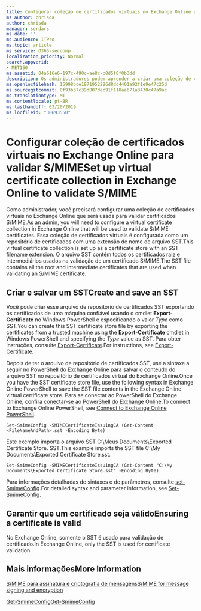 ```yaml
---
title: Configurar coleção de certificados virtuais no Exchange Online para validar S/MIME
ms.author: chrisda
author: chrisda
manager: serdars
ms.date: ''
ms.audience: ITPro
ms.topic: article
ms.service: O365-seccomp
localization_priority: Normal
search.appverid:
- MET150
ms.assetid: 04a616e6-197c-490c-ae8c-c8d5f0f0b3dd
description: Os administradores podem aprender a criar uma coleção de certificados virtuais que será usada para validar certificados S/MIME no Exchange Online.
ms.openlocfilehash: 15998bce1971952286d8dd4401a92f1e9e47c25d
ms.sourcegitcommit: 0f93b37c39d807dec91f118aa671a3430c47a9ac
ms.translationtype: MT
ms.contentlocale: pt-BR
ms.lasthandoff: 03/20/2019
ms.locfileid: "30693550"
---
```

# <a name="set-up-virtual-certificate-collection-in-exchange-online-to-validate-smime"></a><span data-ttu-id="8f46d-103">Configurar coleção de certificados virtuais no Exchange Online para validar S/MIME</span><span class="sxs-lookup"><span data-stu-id="8f46d-103">Set up virtual certificate collection in Exchange Online to validate S/MIME</span></span>

<span data-ttu-id="8f46d-104">Como administrador, você precisará configurar uma coleção de certificados virtuais no Exchange Online que será usada para validar certificados S/MIME.</span><span class="sxs-lookup"><span data-stu-id="8f46d-104">As an admin, you will need to configure a virtual certificate collection in Exchange Online that will be used to validate S/MIME certificates.</span></span> <span data-ttu-id="8f46d-105">Essa coleção de certificados virtuais é configurada como um repositório de certificados com uma extensão de nome de arquivo SST.</span><span class="sxs-lookup"><span data-stu-id="8f46d-105">This virtual certificate collection is set up as a certificate store with an SST filename extension.</span></span> <span data-ttu-id="8f46d-106">O arquivo SST contém todos os certificados raiz e intermediários usados na validação de um certificado S/MIME.</span><span class="sxs-lookup"><span data-stu-id="8f46d-106">The SST file contains all the root and intermediate certificates that are used when validating an S/MIME certificate.</span></span>

## <a name="create-and-save-an-sst"></a><span data-ttu-id="8f46d-107">Criar e salvar um SST</span><span class="sxs-lookup"><span data-stu-id="8f46d-107">Create and save an SST</span></span>

<span data-ttu-id="8f46d-108">Você pode criar esse arquivo de repositório de certificados SST exportando os certificados de uma máquina confiável usando o cmdlet **Export-Certificate** no Windows PowerShell e especificando o valor _Type_ como SST.</span><span class="sxs-lookup"><span data-stu-id="8f46d-108">You can create this SST certificate store file by exporting the certificates from a trusted machine using the **Export-Certificate** cmdlet in Windows PowerShell and specifying the _Type_ value as SST.</span></span> <span data-ttu-id="8f46d-109">Para obter instruções, consulte [Export-Certificate](https://docs.microsoft.com/powershell/module/pkiclient/export-certificate).</span><span class="sxs-lookup"><span data-stu-id="8f46d-109">For instructions, see [Export-Certificate](https://docs.microsoft.com/powershell/module/pkiclient/export-certificate).</span></span>

<span data-ttu-id="8f46d-110">Depois de ter o arquivo de repositório de certificados SST, use a sintaxe a seguir no PowerShell do Exchange Online para salvar o conteúdo do arquivo SST no repositório de certificados virtual do Exchange Online.</span><span class="sxs-lookup"><span data-stu-id="8f46d-110">Once you have the SST certificate store file, use the following syntax in Exchange Online PowerShell to save the SST file contents in the Exchange Online virtual certificate store.</span></span> <span data-ttu-id="8f46d-111">Para se conectar ao PowerShell do Exchange Online, confira [conectar-se ao PowerShell do Exchange Online](https://go.microsoft.com/fwlink/p/?linkid=396554).</span><span class="sxs-lookup"><span data-stu-id="8f46d-111">To connect to Exchange Online PowerShell, see [Connect to Exchange Online PowerShell](https://go.microsoft.com/fwlink/p/?linkid=396554).</span></span>

```
Set-SmimeConfig -SMIMECertificateIssuingCA (Get-Content <FileNameAndPath>.sst -Encoding Byte)
```

<span data-ttu-id="8f46d-112">Este exemplo importa o arquivo SST C:\Meus Documents\Exported Certificate Store. SST.</span><span class="sxs-lookup"><span data-stu-id="8f46d-112">This example imports the SST file C:\My Documents\Exported Certificate Store.sst.</span></span>

```
Set-SmimeConfig -SMIMECertificateIssuingCA (Get-Content "C:\My Documents\Exported Certificate Store.sst" -Encoding Byte)
```

<span data-ttu-id="8f46d-113">Para informações detalhadas de sintaxes e de parâmetros, consulte [set-SmimeConfig](https://docs.microsoft.com/en-us/powershell/module/exchange/encryption-and-certificates/set-smimeconfig).</span><span class="sxs-lookup"><span data-stu-id="8f46d-113">For detailed syntax and parameter information, see [Set-SmimeConfig](https://docs.microsoft.com/en-us/powershell/module/exchange/encryption-and-certificates/set-smimeconfig).</span></span>

## <a name="ensuring-a-certificate-is-valid"></a><span data-ttu-id="8f46d-114">Garantir que um certificado seja válido</span><span class="sxs-lookup"><span data-stu-id="8f46d-114">Ensuring a certificate is valid</span></span>

<span data-ttu-id="8f46d-115">No Exchange Online, somente o SST é usado para validação de certificado.</span><span class="sxs-lookup"><span data-stu-id="8f46d-115">In Exchange Online, only the SST is used for certificate validation.</span></span>

## <a name="more-information"></a><span data-ttu-id="8f46d-116">Mais informações</span><span class="sxs-lookup"><span data-stu-id="8f46d-116">More Information</span></span>

[<span data-ttu-id="8f46d-117">S/MIME para assinatura e criptografia de mensagens</span><span class="sxs-lookup"><span data-stu-id="8f46d-117">S/MIME for message signing and encryption</span></span>](s-mime-for-message-signing-and-encryption.md)

[<span data-ttu-id="8f46d-118">Get-SmimeConfig</span><span class="sxs-lookup"><span data-stu-id="8f46d-118">Get-SmimeConfig</span></span>](http://technet.microsoft.com/library/4b29fa89-0840-4fe9-8885-019fcef2e02b.aspx)
